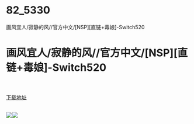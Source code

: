 # 82_5330
画风宜人/寂静的风//官方中文/[NSP][直链+毒娘]-Switch520
# 画风宜人/寂静的风//官方中文/[NSP][直链+毒娘]-Switch520
 <br/></br>
[下载地址](https://www.switch520.cc/article/5330 "下载地址")
<br/></br>

<p><span><strong><img src="http://lalaxiaojiejie.cf/upload/art/20200807-1/1fbc100841367e069ca3d5c98a10bea0.jpg"><img src="http://lalaxiaojiejie.cf/upload/art_editor/20200807-1/6f616f938fe4c35a548f7768594f6c88.jpg"></strong></span></p>
